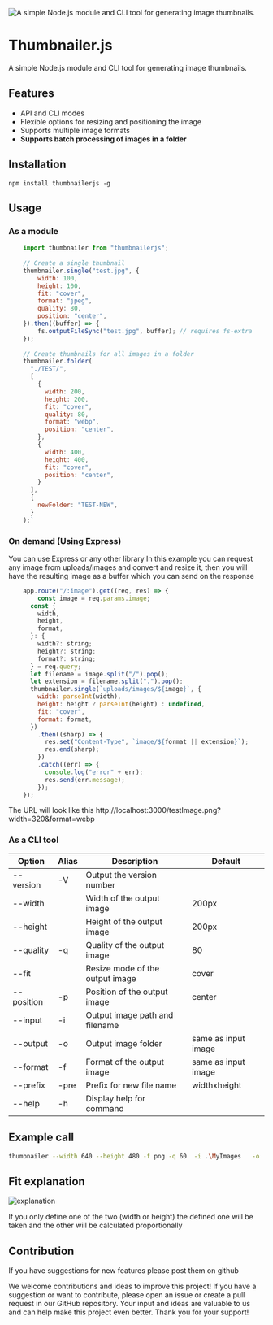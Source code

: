 
![A simple Node.js module and CLI tool for generating image thumbnails.](https://user-images.githubusercontent.com/10646025/215982494-949aa2b2-b057-4f86-98ed-8bde58fbce48.png)

# Thumbnailer.js

A simple Node.js module and CLI tool for generating image thumbnails.

## Features

-   API and  CLI modes 
-   Flexible options for resizing and positioning the image
-   Supports multiple image formats
-   **Supports batch processing of images in a folder**

## Installation


`npm install thumbnailerjs -g`


## Usage

### As a module
```javascript
    import thumbnailer from "thumbnailerjs";
    
    // Create a single thumbnail
    thumbnailer.single("test.jpg", {
        width: 100,
        height: 100,
        fit: "cover",
        format: "jpeg",
        quality: 80,
        position: "center",
    }).then((buffer) => {
        fs.outputFileSync("test.jpg", buffer); // requires fs-extra
    });
    
    // Create thumbnails for all images in a folder
    thumbnailer.folder(
      "./TEST/",
      [
        {
          width: 200,
          height: 200,
          fit: "cover",
          quality: 80,
          format: "webp",
          position: "center",
        },
        {
          width: 400,
          height: 400,
          fit: "cover",
          position: "center",
        }
      ],
      {
        newFolder: "TEST-NEW",
      }
    );`
```
### On demand (Using Express)



You can use Express or any other library 
In this example you can request any image from uploads/images and convert and resize it, then you will have the resulting image as a buffer which you can send on the response 

```javascript
    app.route("/:image").get((req, res) => {
        const image = req.params.image;
      const {
        width,
        height,
        format,
      }: {
        width?: string;
        height?: string;
        format?: string;
      } = req.query;
      let filename = image.split("/").pop();
      let extension = filename.split(".").pop();
      thumbnailer.single(`uploads/images/${image}`, {
        width: parseInt(width),
        height: height ? parseInt(height) : undefined,
        fit: "cover",
        format: format,
      })
        .then((sharp) => {
          res.set("Content-Type", `image/${format || extension}`);
          res.end(sharp);
        })
        .catch((err) => {
          console.log("error" + err);
          res.send(err.message);
        });
    });
```
The URL  will look like this
http://localhost:3000/testImage.png?width=320&format=webp

### As a CLI tool
| Option | Alias | Description | Default |
| ------ | ----- | ----------- | ------- |
| --version | -V | Output the version number |  |
| --width |  | Width of the output image | 200px |
| --height |  | Height of the output image | 200px |
| --quality | -q | Quality of the output image | 80 |
| --fit |  | Resize mode of the output image | cover |
| --position | -p | Position of the output image | center |
| --input | -i | Output image path and filename |  |
| --output | -o | Output image folder | same as input image |
| --format | -f | Format of the output image | same as input image |
| --prefix | -pre | Prefix for new file name | widthxheight |
| --help | -h | Display help for command |  |



## Example call

```bash
thumbnailer --width 640 --height 480 -f png -q 60  -i .\MyImages   -o ..\MyOutputFolder --prefix myPrefix  --fit cover -p center
```

## Fit explanation
![explanation](https://user-images.githubusercontent.com/10646025/215991092-5355a1b0-cd6f-43d9-832c-554af5243a97.png)

If you only define one of the two (width or height) the defined one will be taken and the other will be calculated proportionally





## Contribution
If you have suggestions for new features please post them on github

We welcome contributions and ideas to improve this project! If you have a suggestion or want to contribute, please open an issue or create a pull request in our GitHub repository. Your input and ideas are valuable to us and can help make this project even better. Thank you for your support!
